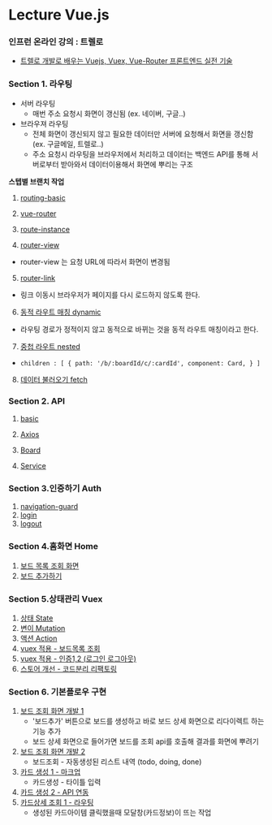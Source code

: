 # Lecture Vue.js

### 인프런 온라인 강의 : 트렐로
- [트렐로 개발로 배우는 Vuejs, Vuex, Vue-Router 프론트엔드 실전 기술](https://www.inflearn.com/course/vuejs/dashboard)

### Section 1. 라우팅
- 서버 라우팅 
  - 매번 주소 요청시 화면이 갱신됨 (ex. 네이버, 구글..)
- 브라우져 라우팅 
  - 전체 화면이 갱신되지 않고 필요한 데이터만 서버에 요청해서 화면을 갱신함 (ex. 구글메일, 트렐로..)
  - 주소 요청시 라우팅을 브라우저에서 처리하고 데이터는 백엔드 API를 통해 서버로부터 받아와서 데이터이용해서 화면에 뿌리는 구조

**스텝별 브랜치 작업**
1. [routing-basic](https://github.com/sseom/lecture-vue-trello/tree/routing/basic)

2. [vue-router](https://github.com/sseom/lecture-vue-trello/tree/routing/vue-router)

3. [route-instance](https://github.com/sseom/lecture-vue-trello/tree/routing/route-instance)

4. [router-view](https://github.com/sseom/lecture-vue-trello/tree/routing/router-view)
  - router-view 는 요청 URL에 따라서 화면이 변경됨

5. [router-link](https://github.com/sseom/lecture-vue-trello/tree/routing/router-link)
  - 링크 이동시 브라우저가 페이지를 다시 로드하지 않도록 한다.

6. [동적 라우트 매칭 dynamic](https://github.com/sseom/lecture-vue-trello/tree/routing/dynamic)
  - 라우팅 경로가 정적이지 않고 동적으로 바뀌는 것을 동적 라우트 매칭이라고 한다.

7. [중첩 라우트 nested](https://github.com/sseom/lecture-vue-trello/tree/routing/nested)
  - `children : [ { path: '/b/:boardId/c/:cardId', component: Card, } ]`

8. [데이터 불러오기 fetch](https://github.com/sseom/lecture-vue-trello/tree/routing/fetch)

### Section 2. API
1. [basic](https://github.com/sseom/lecture-vue-trello/tree/api/basic)

2. [Axios](https://github.com/sseom/lecture-vue-trello/tree/api/axios)

3. [Board](https://github.com/sseom/lecture-vue-trello/tree/api/board)

4. [Service](https://github.com/sseom/lecture-vue-trello/tree/api/service)

### Section 3.인증하기 Auth
1. [navigation-guard](https://github.com/sseom/lecture-vue-trello/tree/auth/navigation-guard)
2. [login](https://github.com/sseom/lecture-vue-trello/tree/auth/login)
3. [logout](https://github.com/sseom/lecture-vue-trello/tree/auth/logout)

### Section 4.홈화면 Home
1. [보드  목록 조회 화면](https://github.com/sseom/lecture-vue-trello/tree/home/board-list)
2. [보드 추가하기](https://github.com/sseom/lecture-vue-trello/tree/home/board-add)
### Section 5.상태관리 Vuex 
1. [상태 State](https://github.com/sseom/lecture-vue-trello/tree/vuex/state)
2. [변이 Mutation](https://github.com/sseom/lecture-vue-trello/tree/vuex/mutation)
3. [액션 Action](https://github.com/sseom/lecture-vue-trello/tree/vuex/action)
4. [vuex 적용 - 보드목록 조회](https://github.com/sseom/lecture-vue-trello/tree/home/vuex)
5. [vuex 적용 - 인증1,2 (로그인 로그아웃)](https://github.com/sseom/lecture-vue-trello/tree/auth/vuex)
6. [스토어 개선 - 코드분리 리팩토링](https://github.com/sseom/lecture-vue-trello/tree/vuex/refactor)

### Section 6. 기본플로우 구현
1. [보드 조회 화면 개발 1](https://github.com/sseom/lecture-vue-trello/tree/board/query)
    - '보드추가' 버튼으로 보드를 생성하고 바로 보드 상세 화면으로 리다이렉트 하는 기능 추가
    - 보드 상세 화면으로 들어가면 보드를 조회 api를 호출해 결과를 화면에 뿌려기
2. [보드 조회 화면 개발 2](https://github.com/sseom/lecture-vue-trello/tree/board/markup)
    - 보드조회 - 자동생성된 리스트 내역 (todo, doing, done)
3. [카드 생성 1 - 마크업](https://github.com/sseom/lecture-vue-trello/tree/card/add-ui)
    - 카드생성 - 타이틀 입력
4. [카드 생성 2 - API 연동](https://github.com/sseom/lecture-vue-trello/tree/card/app-api)
5. [카드상세 조회 1 - 라우팅](https://github.com/sseom/lecture-vue-trello/tree/card/show-routing)
    - 생성된 카드아이템 클릭했을때 모달창(카드정보)이 뜨는 작업
